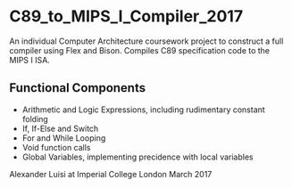 # C89_to_MIPS_I_Compiler_2017
An individual Computer Architecture coursework project to construct a full compiler using Flex and Bison.
Compiles C89 specification code to the MIPS I ISA.

## Functional Components

  * Arithmetic and Logic Expressions, including rudimentary constant folding
  * If, If-Else and Switch
  * For and While Looping
  * Void function calls
  * Global Variables, implementing precidence with local variables
 






Alexander Luisi at Imperial College London
March 2017

